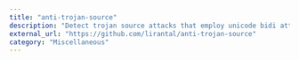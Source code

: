 ```yaml
---
title: "anti-trojan-source"
description: "Detect trojan source attacks that employ unicode bidi attacks to inject malicious code."
external_url: "https://github.com/lirantal/anti-trojan-source"
category: "Miscellaneous"
---
```


